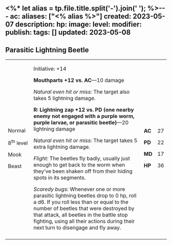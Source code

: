 <%* let alias = tp.file.title.split('-').join(' '); %>---
ac: 
aliases: ["<% alias %>"]
created: 2023-05-07
description: 
hp: 
image: 
level: 
modifier: 
publish: 
tags: []
updated: 2023-05-08
---

## Parasitic Lightning Beetle

<table>
<colgroup>
<col style="width: 16%" />
<col style="width: 72%" />
<col style="width: 5%" />
<col style="width: 5%" />
</colgroup>
<tbody>
<tr class="odd">
<td><p>Normal</p>
<p>8<sup>th</sup> level</p>
<p>Mook</p>
<p>Beast</p></td>
<td><p>Initiative: +14</p>
<p><strong>Mouthparts +12 vs. AC</strong>—10 damage</p>
<p><em>Natural even hit or miss:</em> The target also takes 5 lightning
damage.</p>
<p><strong>R: Lightning zap +12 vs. PD (one nearby enemy not engaged
with a purple worm, purple larvae, or parasitic beetle)</strong>—20
lightning damage</p>
<p><em>Natural even hit or miss:</em> The target takes 5 extra lightning
damage.</p>
<p><em>Flight:</em> The beetles fly badly, usually just enough to get
back to the worm when they’ve been shaken off from their hiding spots in
its segments.</p>
<p><em>Scaredy bugs:</em> Whenever one or more parasitic lightning
beetles drop to 0 hp, roll a d6. If you roll less than or equal to the
number of beetles that were destroyed by that attack, all beetles in the
battle stop fighting, using all their actions during their next turn to
disengage and fly away.</p></td>
<td><p><strong>AC</strong></p>
<p><strong>PD</strong></p>
<p><strong>MD</strong></p>
<p><strong>HP</strong></p></td>
<td><p>27</p>
<p>22</p>
<p>17</p>
<p>36</p></td>
</tr>
<tr class="even">
<td></td>
<td></td>
<td></td>
<td></td>
</tr>
</tbody>
</table>
